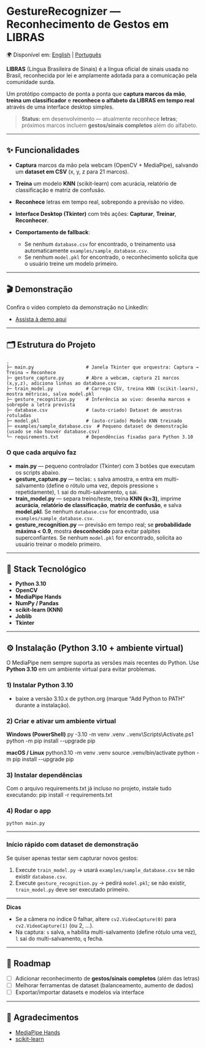 # GestureRecognizer — Reconhecimento de Gestos em LIBRAS

🌍 Disponível em: [English](README.en.md) | [Português](README.md)

**LIBRAS** (Língua Brasileira de Sinais) é a língua oficial de sinais usada no Brasil, reconhecida por lei e amplamente adotada para a comunicação pela comunidade surda.

Um protótipo compacto de ponta a ponta que **captura marcos da mão**, **treina um classificador** e **reconhece o alfabeto da LIBRAS em tempo real** através de uma interface desktop simples.

> **Status:** em desenvolvimento — atualmente reconhece **letras**; próximos marcos incluem **gestos/sinais completos** além do alfabeto.

---

## ✨ Funcionalidades
- **Captura** marcos da mão pela webcam (OpenCV + MediaPipe), salvando um **dataset em CSV** (x, y, z para 21 marcos).
- **Treina** um modelo **KNN** (scikit-learn) com acurácia, relatório de classificação e matriz de confusão.
- **Reconhece** letras em tempo real, sobrepondo a previsão no vídeo.
- **Interface Desktop (Tkinter)** com três ações: **Capturar**, **Treinar**, **Reconhecer**.

- **Comportamento de fallback**:
  - Se nenhum `database.csv` for encontrado, o treinamento usa automaticamente `examples/sample_database.csv`.
  - Se nenhum `model.pkl` for encontrado, o reconhecimento solicita que o usuário treine um modelo primeiro.

---

## 🎬 Demonstração

Confira o vídeo completo da demonstração no LinkedIn:

- [Assista à demo aqui](https://www.linkedin.com/seu-video-aqui)

---

## 🗂️ Estrutura do Projeto
    .
    ├─ main.py                   # Janela Tkinter que orquestra: Captura → Treina → Reconhece
    ├─ gesture_capture.py        # Abre a webcam, captura 21 marcos (x,y,z), adiciona linhas ao database.csv
    ├─ train_model.py            # Carrega CSV, treina KNN (scikit-learn), mostra métricas, salva model.pkl
    ├─ gesture_recognition.py    # Inferência ao vivo: desenha marcos e sobrepõe a letra prevista
    ├─ database.csv              # (auto-criado) Dataset de amostras rotuladas
    ├─ model.pkl                 # (auto-criado) Modelo KNN treinado
    ├─ examples/sample_database.csv  # Pequeno dataset de demonstração (usado se não houver database.csv)
    └─ requirements.txt          # Dependências fixadas para Python 3.10

### O que cada arquivo faz
- **main.py** — pequeno controlador (Tkinter) com 3 botões que executam os scripts abaixo.
- **gesture_capture.py** — teclas: `s` salva amostra, `m` entra em multi-salvamento (define o rótulo uma vez, depois pressione `s` repetidamente), `l` sai do multi-salvamento, `q` sai.
- **train_model.py** — separa treino/teste, treina **KNN (k=3)**, imprime **acurácia**, **relatório de classificação**, **matriz de confusão**, e salva **model.pkl**. Se nenhum `database.csv` for encontrado, usa `examples/sample_database.csv`.
- **gesture_recognition.py** — previsão em tempo real; se **probabilidade máxima < 0.9**, mostra **desconhecido** para evitar palpites superconfiantes. Se nenhum `model.pkl` for encontrado, solicita ao usuário treinar o modelo primeiro.

---

## 🧰 Stack Tecnológico
- **Python 3.10** 
- **OpenCV**
- **MediaPipe Hands**
- **NumPy / Pandas**
- **scikit-learn (KNN)**
- **Joblib**
- **Tkinter**

---

## ⚙️ Instalação (Python 3.10 + ambiente virtual)

O MediaPipe nem sempre suporta as versões mais recentes do Python. Use **Python 3.10** em um ambiente virtual para evitar problemas.

### 1) Instalar Python 3.10
- baixe a versão 3.10.x de python.org (marque “Add Python to PATH” durante a instalação).

### 2) Criar e ativar um ambiente virtual

**Windows (PowerShell)**
    py -3.10 -m venv .venv
    .\.venv\Scripts\Activate.ps1
    python -m pip install --upgrade pip

**macOS / Linux**
    python3.10 -m venv .venv
    source .venv/bin/activate
    python -m pip install --upgrade pip

### 3) Instalar dependências

Com o arquivo requirements.txt já incluso no projeto, instale tudo executando:
    pip install -r requirements.txt

### 4) Rodar o app
    python main.py

---

### Início rápido com dataset de demonstração
Se quiser apenas testar sem capturar novos gestos:
1. Execute `train_model.py` → usará `examples/sample_database.csv` se não existir `database.csv`.
2. Execute `gesture_recognition.py` → pedirá `model.pkl`; se não existir, `train_model.py` deve ser executado primeiro.

---

**Dicas**
- Se a câmera no índice 0 falhar, altere `cv2.VideoCapture(0)` para `cv2.VideoCapture(1)` (ou 2, …).
- Na captura: `s` salva, `m` habilita multi-salvamento (define rótulo uma vez), `l` sai do multi-salvamento, `q` fecha.

---

## 🧭 Roadmap
- [ ] Adicionar reconhecimento de **gestos/sinais completos** (além das letras)
- [ ] Melhorar ferramentas de dataset (balanceamento, aumento de dados)
- [ ] Exportar/importar datasets e modelos via interface

---

## 🤝 Agradecimentos
- [MediaPipe Hands](https://developers.google.com/mediapipe)
- [scikit-learn](https://scikit-learn.org/)
